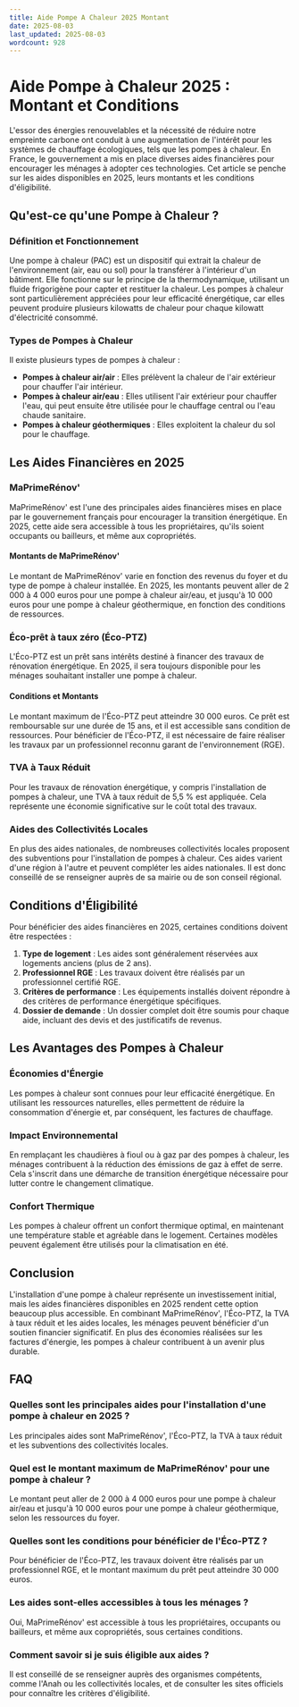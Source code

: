 ```yaml
---
title: Aide Pompe A Chaleur 2025 Montant
date: 2025-08-03
last_updated: 2025-08-03
wordcount: 928
---
```


# Aide Pompe à Chaleur 2025 : Montant et Conditions

L'essor des énergies renouvelables et la nécessité de réduire notre empreinte carbone ont conduit à une augmentation de l'intérêt pour les systèmes de chauffage écologiques, tels que les pompes à chaleur. En France, le gouvernement a mis en place diverses aides financières pour encourager les ménages à adopter ces technologies. Cet article se penche sur les aides disponibles en 2025, leurs montants et les conditions d'éligibilité.

## Qu'est-ce qu'une Pompe à Chaleur ?

### Définition et Fonctionnement

Une pompe à chaleur (PAC) est un dispositif qui extrait la chaleur de l'environnement (air, eau ou sol) pour la transférer à l'intérieur d'un bâtiment. Elle fonctionne sur le principe de la thermodynamique, utilisant un fluide frigorigène pour capter et restituer la chaleur. Les pompes à chaleur sont particulièrement appréciées pour leur efficacité énergétique, car elles peuvent produire plusieurs kilowatts de chaleur pour chaque kilowatt d'électricité consommé.

### Types de Pompes à Chaleur

Il existe plusieurs types de pompes à chaleur :

- **Pompes à chaleur air/air** : Elles prélèvent la chaleur de l'air extérieur pour chauffer l'air intérieur.
- **Pompes à chaleur air/eau** : Elles utilisent l'air extérieur pour chauffer l'eau, qui peut ensuite être utilisée pour le chauffage central ou l'eau chaude sanitaire.
- **Pompes à chaleur géothermiques** : Elles exploitent la chaleur du sol pour le chauffage.

## Les Aides Financières en 2025

### MaPrimeRénov'

MaPrimeRénov' est l'une des principales aides financières mises en place par le gouvernement français pour encourager la transition énergétique. En 2025, cette aide sera accessible à tous les propriétaires, qu'ils soient occupants ou bailleurs, et même aux copropriétés.

#### Montants de MaPrimeRénov'

Le montant de MaPrimeRénov' varie en fonction des revenus du foyer et du type de pompe à chaleur installée. En 2025, les montants peuvent aller de 2 000 à 4 000 euros pour une pompe à chaleur air/eau, et jusqu'à 10 000 euros pour une pompe à chaleur géothermique, en fonction des conditions de ressources.

### Éco-prêt à taux zéro (Éco-PTZ)

L'Éco-PTZ est un prêt sans intérêts destiné à financer des travaux de rénovation énergétique. En 2025, il sera toujours disponible pour les ménages souhaitant installer une pompe à chaleur.

#### Conditions et Montants

Le montant maximum de l'Éco-PTZ peut atteindre 30 000 euros. Ce prêt est remboursable sur une durée de 15 ans, et il est accessible sans condition de ressources. Pour bénéficier de l'Éco-PTZ, il est nécessaire de faire réaliser les travaux par un professionnel reconnu garant de l'environnement (RGE).

### TVA à Taux Réduit

Pour les travaux de rénovation énergétique, y compris l'installation de pompes à chaleur, une TVA à taux réduit de 5,5 % est appliquée. Cela représente une économie significative sur le coût total des travaux.

### Aides des Collectivités Locales

En plus des aides nationales, de nombreuses collectivités locales proposent des subventions pour l'installation de pompes à chaleur. Ces aides varient d'une région à l'autre et peuvent compléter les aides nationales. Il est donc conseillé de se renseigner auprès de sa mairie ou de son conseil régional.

## Conditions d'Éligibilité

Pour bénéficier des aides financières en 2025, certaines conditions doivent être respectées :

1. **Type de logement** : Les aides sont généralement réservées aux logements anciens (plus de 2 ans).
2. **Professionnel RGE** : Les travaux doivent être réalisés par un professionnel certifié RGE.
3. **Critères de performance** : Les équipements installés doivent répondre à des critères de performance énergétique spécifiques.
4. **Dossier de demande** : Un dossier complet doit être soumis pour chaque aide, incluant des devis et des justificatifs de revenus.

## Les Avantages des Pompes à Chaleur

### Économies d'Énergie

Les pompes à chaleur sont connues pour leur efficacité énergétique. En utilisant les ressources naturelles, elles permettent de réduire la consommation d'énergie et, par conséquent, les factures de chauffage.

### Impact Environnemental

En remplaçant les chaudières à fioul ou à gaz par des pompes à chaleur, les ménages contribuent à la réduction des émissions de gaz à effet de serre. Cela s'inscrit dans une démarche de transition énergétique nécessaire pour lutter contre le changement climatique.

### Confort Thermique

Les pompes à chaleur offrent un confort thermique optimal, en maintenant une température stable et agréable dans le logement. Certaines modèles peuvent également être utilisés pour la climatisation en été.

## Conclusion

L'installation d'une pompe à chaleur représente un investissement initial, mais les aides financières disponibles en 2025 rendent cette option beaucoup plus accessible. En combinant MaPrimeRénov', l'Éco-PTZ, la TVA à taux réduit et les aides locales, les ménages peuvent bénéficier d'un soutien financier significatif. En plus des économies réalisées sur les factures d'énergie, les pompes à chaleur contribuent à un avenir plus durable.

## FAQ

### Quelles sont les principales aides pour l'installation d'une pompe à chaleur en 2025 ?

Les principales aides sont MaPrimeRénov', l'Éco-PTZ, la TVA à taux réduit et les subventions des collectivités locales.

### Quel est le montant maximum de MaPrimeRénov' pour une pompe à chaleur ?

Le montant peut aller de 2 000 à 4 000 euros pour une pompe à chaleur air/eau et jusqu'à 10 000 euros pour une pompe à chaleur géothermique, selon les ressources du foyer.

### Quelles sont les conditions pour bénéficier de l'Éco-PTZ ?

Pour bénéficier de l'Éco-PTZ, les travaux doivent être réalisés par un professionnel RGE, et le montant maximum du prêt peut atteindre 30 000 euros.

### Les aides sont-elles accessibles à tous les ménages ?

Oui, MaPrimeRénov' est accessible à tous les propriétaires, occupants ou bailleurs, et même aux copropriétés, sous certaines conditions.

### Comment savoir si je suis éligible aux aides ?

Il est conseillé de se renseigner auprès des organismes compétents, comme l'Anah ou les collectivités locales, et de consulter les sites officiels pour connaître les critères d'éligibilité.